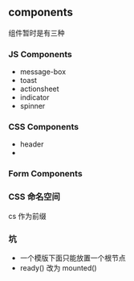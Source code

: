 ## components
组件暂时是有三种

### JS Components
* message-box
* toast
* actionsheet
* indicator
* spinner

### CSS Components
* header
*


### Form Components

### CSS 命名空间
cs 作为前缀

### 坑
* 一个模版下面只能放置一个根节点
* ready() 改为 mounted()
